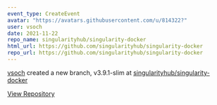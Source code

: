 ```yaml
---
event_type: CreateEvent
avatar: "https://avatars.githubusercontent.com/u/814322?"
user: vsoch
date: 2021-11-22
repo_name: singularityhub/singularity-docker
html_url: https://github.com/singularityhub/singularity-docker
repo_url: https://github.com/singularityhub/singularity-docker
---
```


<a href='https://github.com/vsoch' target='_blank'>vsoch</a> created a new branch, v3.9.1-slim at <a href='https://github.com/singularityhub/singularity-docker' target='_blank'>singularityhub/singularity-docker</a>

<a href='https://github.com/singularityhub/singularity-docker' target='_blank'>View Repository</a>
